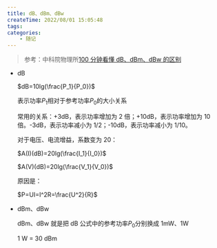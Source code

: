 ```yaml
---
title: dB、dBm、dBw
createTime: 2022/08/01 15:05:48
tags:
categories:
    - 随记
---
```


> 参考：中科院物理所[100 分钟看懂 dB、dBm、dBw 的区别](https://baijiahao.baidu.com/s?id=1722028647203360593)

-   dB

    $dB=10lg(\frac{P_1}{P_0})$

    表示功率$P_1$相对于参考功率$P_0$的大小关系

    常用的关系：+3dB，表示功率增加为 2 倍；+10dB，表示功率增加为 10 倍。-3dB，表示功率减小为 1/2；-10dB，表示功率减小为 1/10。

    对于电压、电流增益，系数变为 20：

    $A(I)(dB)=20lg(\frac{I_1}{I_0})$

    $A(V)(dB)=20lg(\frac{V_1}{V_0})$

    原因是：

    $P=UI=I^2R=\frac{U^2}{R}$

-   dBm、dBw

    dBm、dBw 就是把 dB 公式中的参考功率$P_0$分别换成 1mW、1W

    1 W = 30 dBm
